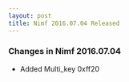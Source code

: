```yaml
---
layout: post
title: Nimf 2016.07.04 Released
---
```


### Changes in Nimf 2016.07.04

* Added Multi_key 0xff20
